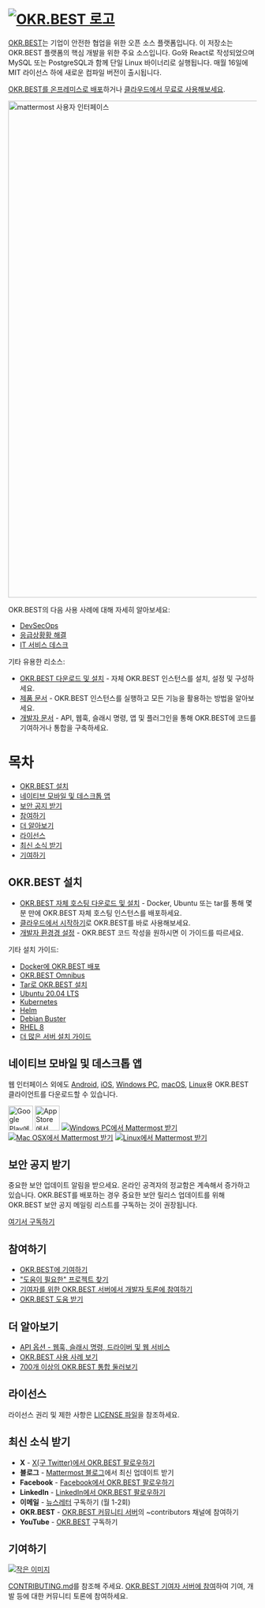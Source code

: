 # [![OKR.BEST 로고](https://github.com/user-attachments/assets/afd3fa9b-59b1-4659-b1ff-c6d1dae40597)](https://okr.best)

[OKR.BEST](https://okr.best)는 기업이 안전한 협업을 위한 오픈 소스 플랫폼입니다. 이 저장소는 OKR.BEST 플랫폼의 핵심 개발을 위한 주요 소스입니다. Go와 React로 작성되었으며 MySQL 또는 PostgreSQL과 함께 단일 Linux 바이너리로 실행됩니다. 매월 16일에 MIT 라이선스 하에 새로운 컴파일 버전이 출시됩니다.

[OKR.BEST를 온프레미스로 배포](https://mattermost.com/deploy/?utm_source=github-mattermost-server-readme)하거나 [클라우드에서 무료로 사용해보세요](https://mattermost.com/sign-up/?utm_source=github-mattermost-server-readme).

<img width="1006" alt="mattermost 사용자 인터페이스" src="https://user-images.githubusercontent.com/7205829/136107976-7a894c9e-290a-490d-8501-e5fdbfc3785a.png">

OKR.BEST의 다음 사용 사례에 대해 자세히 알아보세요:

-   [DevSecOps](https://mattermost.com/solutions/use-cases/devops/?utm_source=github-mattermost-server-readme)
-   [응급상황황 해결](https://mattermost.com/solutions/use-cases/incident-resolution/?utm_source=github-mattermost-server-readme)
-   [IT 서비스 데스크](https://mattermost.com/solutions/use-cases/it-service-desk/?utm_source=github-mattermost-server-readme)

기타 유용한 리소스:

-   [OKR.BEST 다운로드 및 설치](https://docs.mattermost.com/guides/deployment.html) - 자체 OKR.BEST 인스턴스를 설치, 설정 및 구성하세요.
-   [제품 문서](https://docs.mattermost.com/) - OKR.BEST 인스턴스를 실행하고 모든 기능을 활용하는 방법을 알아보세요.
-   [개발자 문서](https://developers.mattermost.com/) - API, 웹훅, 슬래시 명령, 앱 및 플러그인을 통해 OKR.BEST에 코드를 기여하거나 통합을 구축하세요.

# 목차

-   [OKR.BEST 설치](#install-mattermost)
-   [네이티브 모바일 및 데스크톱 앱](#native-mobile-and-desktop-apps)
-   [보안 공지 받기](#get-security-bulletins)
-   [참여하기](#get-involved)
-   [더 알아보기](#learn-more)
-   [라이선스](#license)
-   [최신 소식 받기](#get-the-latest-news)
-   [기여하기](#contributing)

## OKR.BEST 설치

-   [OKR.BEST 자체 호스팅 다운로드 및 설치](https://docs.mattermost.com/guides/deployment.html) - Docker, Ubuntu 또는 tar를 통해 몇 분 만에 OKR.BEST 자체 호스팅 인스턴스를 배포하세요.
-   [클라우드에서 시작하기](https://mattermost.com/sign-up/?utm_source=github-mattermost-server-readme)로 OKR.BEST를 바로 사용해보세요.
-   [개발자 환경경 설정](https://developers.mattermost.com/contribute/server/developer-setup) - OKR.BEST 코드 작성을 원하시면 이 가이드를 따르세요.

기타 설치 가이드:

-   [Docker에 OKR.BEST 배포](https://docs.mattermost.com/install/install-docker.html)
-   [OKR.BEST Omnibus](https://docs.mattermost.com/install/installing-mattermost-omnibus.html)
-   [Tar로 OKR.BEST 설치](https://docs.mattermost.com/install/install-tar.html)
-   [Ubuntu 20.04 LTS](https://docs.mattermost.com/install/installing-ubuntu-2004-LTS.html)
-   [Kubernetes](https://docs.mattermost.com/install/install-kubernetes.html)
-   [Helm](https://docs.mattermost.com/install/install-kubernetes.html#installing-the-operators-via-helm)
-   [Debian Buster](https://docs.mattermost.com/install/install-debian.html)
-   [RHEL 8](https://docs.mattermost.com/install/install-rhel-8.html)
-   [더 많은 서버 설치 가이드](https://docs.mattermost.com/guides/deployment.html)

## 네이티브 모바일 및 데스크톱 앱

웹 인터페이스 외에도 [Android](https://mattermost.com/pl/android-app/), [iOS](https://mattermost.com/pl/ios-app/), [Windows PC](https://docs.mattermost.com/install/desktop-app-install.html#windows-10-windows-8-1), [macOS](https://docs.mattermost.com/install/desktop-app-install.html#macos-10-9), [Linux](https://docs.mattermost.com/install/desktop-app-install.html#linux)용 OKR.BEST 클라이언트를 다운로드할 수 있습니다.

[<img src="https://user-images.githubusercontent.com/30978331/272826427-6200c98f-7319-42c3-86d4-0b33ae99e01a.png" alt="Google Play에서 Mattermost 받기" height="50px"/>](https://mattermost.com/pl/android-app/) [<img src="https://developer.apple.com/assets/elements/badges/download-on-the-app-store.svg" alt="App Store에서 Mattermost 받기" height="50px"/>](https://itunes.apple.com/us/app/mattermost/id1257222717?mt=8) [![Windows PC에서 Mattermost 받기](https://user-images.githubusercontent.com/33878967/33095357-39cab8d2-ceb8-11e7-89a6-67dccc571ca3.png)](https://docs.mattermost.com/install/desktop.html#windows-10-windows-8-1-windows-7) [![Mac OSX에서 Mattermost 받기](https://user-images.githubusercontent.com/33878967/33095355-39a36f2a-ceb8-11e7-9b33-73d4f6d5d6c1.png)](https://docs.mattermost.com/install/desktop.html#macos-10-9) [![Linux에서 Mattermost 받기](https://user-images.githubusercontent.com/33878967/33095354-3990e256-ceb8-11e7-965d-b00a16e578de.png)](https://docs.mattermost.com/install/desktop.html#linux)

## 보안 공지 받기

중요한 보안 업데이트 알림을 받으세요. 온라인 공격자의 정교함은 계속해서 증가하고 있습니다. OKR.BEST를 배포하는 경우 중요한 보안 릴리스 업데이트를 위해 OKR.BEST 보안 공지 메일링 리스트를 구독하는 것이 권장됩니다.

[여기서 구독하기](https://mattermost.com/security-updates/#sign-up)

## 참여하기

-   [OKR.BEST에 기여하기](https://handbook.mattermost.com/contributors/contributors/ways-to-contribute)
-   ["도움이 필요한" 프로젝트 찾기](https://github.com/mattermost/mattermost-server/issues?page=1&q=is%3Aissue+is%3Aopen+%22Help+Wanted%22&utf8=%E2%9C%93)
-   [기여자를 위한 OKR.BEST 서버에서 개발자 토론에 참여하기](https://community.mattermost.com/signup_user_complete/?id=f1924a8db44ff3bb41c96424cdc20676)
-   [OKR.BEST 도움 받기](https://docs.mattermost.com/guides/get-help.html)

## 더 알아보기

-   [API 옵션 - 웹훅, 슬래시 명령, 드라이버 및 웹 서비스](https://api.mattermost.com/)
-   [OKR.BEST 사용 사례 보기](https://mattermost.com/customers/)
-   [700개 이상의 OKR.BEST 통합 둘러보기](https://mattermost.com/marketplace/)

## 라이선스

라이선스 권리 및 제한 사항은 [LICENSE 파일](LICENSE.txt)을 참조하세요.

## 최신 소식 받기

-   **X** - [X(구 Twitter)에서 OKR.BEST 팔로우하기](https://twitter.com/mattermost)
-   **블로그** - [Mattermost 블로그](https://mattermost.com/blog/)에서 최신 업데이트 받기
-   **Facebook** - [Facebook에서 OKR.BEST 팔로우하기](https://www.facebook.com/MattermostHQ)
-   **LinkedIn** - [LinkedIn에서 OKR.BEST 팔로우하기](https://www.linkedin.com/company/mattermost/)
-   **이메일** - [뉴스레터](https://mattermost.us11.list-manage.com/subscribe?u=6cdba22349ae374e188e7ab8e&id=2add1c8034) 구독하기 (월 1-2회)
-   **OKR.BEST** - [OKR.BEST 커뮤니티 서버](https://community.mattermost.com)의 ~contributors 채널에 참여하기
-   **YouTube** - [OKR.BEST](https://www.youtube.com/@MattermostHQ) 구독하기

## 기여하기

[![작은 이미지](https://img.shields.io/badge/Contribute%20with-Gitpod-908a85?logo=gitpod)](https://gitpod.io/#https://github.com/mattermost/mattermost)

[CONTRIBUTING.md](./CONTRIBUTING.md)를 참조해 주세요.
[OKR.BEST 기여자 서버에 참여](https://community.mattermost.com/signup_user_complete/?id=codoy5s743rq5mk18i7u5ksz7e)하여 기여, 개발 등에 대한 커뮤니티 토론에 참여하세요.
